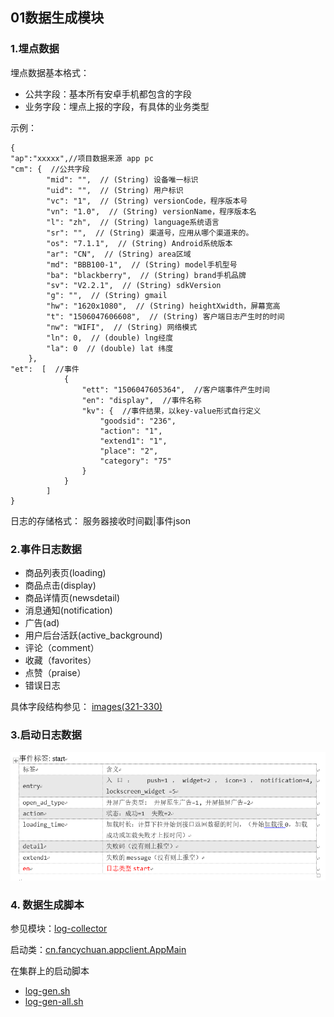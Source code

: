 ## 01数据生成模块

### 1.埋点数据
埋点数据基本格式：
- 公共字段：基本所有安卓手机都包含的字段
- 业务字段：埋点上报的字段，有具体的业务类型

示例：
```
{
"ap":"xxxxx",//项目数据来源 app pc
"cm": {  //公共字段
		"mid": "",  // (String) 设备唯一标识
        "uid": "",  // (String) 用户标识
        "vc": "1",  // (String) versionCode，程序版本号
        "vn": "1.0",  // (String) versionName，程序版本名
        "l": "zh",  // (String) language系统语言
        "sr": "",  // (String) 渠道号，应用从哪个渠道来的。
        "os": "7.1.1",  // (String) Android系统版本
        "ar": "CN",  // (String) area区域
        "md": "BBB100-1",  // (String) model手机型号
        "ba": "blackberry",  // (String) brand手机品牌
        "sv": "V2.2.1",  // (String) sdkVersion
        "g": "",  // (String) gmail
        "hw": "1620x1080",  // (String) heightXwidth，屏幕宽高
        "t": "1506047606608",  // (String) 客户端日志产生时的时间
        "nw": "WIFI",  // (String) 网络模式
        "ln": 0,  // (double) lng经度
        "la": 0  // (double) lat 纬度
    },
"et":  [  //事件
            {
                "ett": "1506047605364",  //客户端事件产生时间
                "en": "display",  //事件名称
                "kv": {  //事件结果，以key-value形式自行定义
                    "goodsid": "236",
                    "action": "1",
                    "extend1": "1",
                    "place": "2",
                    "category": "75"
                }
            }
        ]
}

```

日志的存储格式： 服务器接收时间戳|事件json

### 2.事件日志数据
- 商品列表页(loading)
- 商品点击(display)
- 商品详情页(newsdetail)
- 消息通知(notification)
- 广告(ad)
- 用户后台活跃(active_background)
- 评论（comment）
- 收藏（favorites）
- 点赞（praise）
- 错误日志

具体字段结构参见： [images(321-330)](images/)

### 3.启动日志数据

![image](images/331启动日志数据.png)

### 4. 数据生成脚本
参见模块：[log-collector](log-collector)

启动类：[cn.fancychuan.appclient.AppMain](log-collector/src/main/java/cn/fancychuan/appclient/AppMain.java)

在集群上的启动脚本
- [log-gen.sh](log-collector/bin/log-gen.sh)
- [log-gen-all.sh](log-collector/bin/log-gen-all.sh)